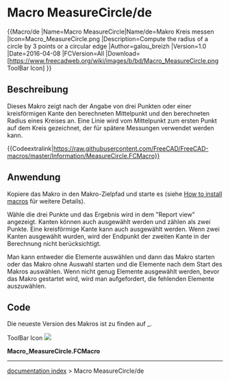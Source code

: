# Macro MeasureCircle/de
{{Macro/de
|Name=Macro MeasureCircle|Name/de=Makro Kreis messen
|Icon=Macro_MeasureCircle.png
|Description=Compute the radius of a circle by 3 points or a circular edge
|Author=galou_breizh
|Version=1.0
|Date=2016-04-08
|FCVersion=All
|Download=[https://www.freecadweb.org/wiki/images/b/bd/Macro_MeasureCircle.png ToolBar Icon]
}}

## Beschreibung

Dieses Makro zeigt nach der Angabe von drei Punkten oder einer kreisförmigen Kante den berechneten Mittelpunkt und den berechneten Radius eines Kreises an. Eine Linie wird vom Mittelpunkt zum ersten Punkt auf dem Kreis gezeichnet, der für spätere Messungen verwendet werden kann.


{{Codeextralink|https://raw.githubusercontent.com/FreeCAD/FreeCAD-macros/master/Information/MeasureCircle.FCMacro}}

## Anwendung

Kopiere das Makro in den Makro-Zielpfad und starte es (siehe [How to install macros](How_to_install_macros/de.md) für weitere Details).

Wähle die drei Punkte und das Ergebnis wird in dem \"Report view\" angezeigt. Kanten können auch ausgewählt werden und zählen als zwei Punkte. Eine kreisförmige Kante kann auch ausgewählt werden. Wenn zwei Kanten ausgewählt wurden, wird der Endpunkt der zweiten Kante in der Berechnung nicht berücksichtigt.

Man kann entweder die Elemente auswählen und dann das Makro starten oder das Makro ohne Auswahl starten und die Elemente nach dem Start des Makros auswählen. Wenn nicht genug Elemente ausgewählt werden, bevor das Makro gestartet wird, wird man aufgefordert, die fehlenden Elemente auszuwählen.

## Code

Die neueste Version des Makros ist zu finden auf _.

ToolBar Icon ![](images/Macro_MeasureCircle.png )

**Macro\_MeasureCircle.FCMacro**

---
[documentation index](../README.md) > Macro MeasureCircle/de
